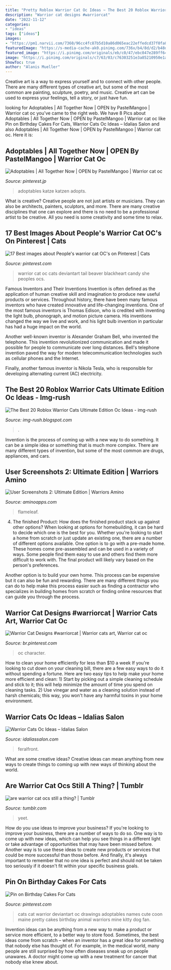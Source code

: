 ```yaml
---
title: "Pretty Roblox Warrior Cat Oc Ideas ~ The Best 20 Roblox Warrior Cats Ultimate Edition Oc Ideas"
description: "Warrior cat designs #warriorcat"
date: "2022-11-12"
categories:
- "ideas"
tags: ["ideas"]
images:
- "https://pm1.narvii.com/7360/96cc4fc87b5d10a86d065eac22effedcd37f0fa8r1-615-354v2_hq.jpg"
featuredImage: "https://s-media-cache-ak0.pinimg.com/736x/b4/8d/d2/b48dd2e12278b52bf5bc9fb9a0aa2011.jpg"
featured_image: "https://i.pinimg.com/originals/eb/c0/47/ebc047e289ff64abc140c308876d676d.jpg"
image: "https://i.pinimg.com/originals/c7/63/03/c76303251e3a85210950e1ac14274ee1.jpg"
ShowToc: true
author: "Alanis Mueller"
---
```



Creative art is a way to express yourself and to connect with other people. There are many different types of creative art, but some of the most common are painting, sculpture, poetry, and music. Creative art can be used to express your feelings, tell a story, or just have fun.

	

		
looking for Adoptables | All Together Now | OPEN by PastelMangoo | Warrior cat oc you've came to the right web. We have 8 Pics about Adoptables | All Together Now | OPEN by PastelMangoo | Warrior cat oc like Pin on Birthday Cakes For Cats, Warrior Cats Oc Ideas – Idalias Salon and also Adoptables | All Together Now | OPEN by PastelMangoo | Warrior cat oc. Here it is:
		
    
## Adoptables | All Together Now | OPEN By PastelMangoo | Warrior Cat Oc

<img loading=lazy src="https://i.pinimg.com/736x/9e/35/a2/9e35a2eff2c2c9a9a213dd1dcff019f5.jpg" onerror="this.onerror=null;this.src='https://tse1.mm.bing.net/th?id=OIP.pecykskygBVfm9I0X_gyHQHaG9&amp;pid=15.1';" alt="Adoptables | All Together Now | OPEN by PastelMangoo | Warrior cat oc">

_Source: pinterest.jp_

>adoptables katze katzen adopts. 

	

What is creative?
Creative people are not just artists or musicians. They can also be architects, painters, sculptors, and more. There are many creative disciplines that one can explore and there is no need to be a professional artist to be creative. All you need is some creativity and some time to relax.

    
## 17 Best Images About People&#039;s Warrior Cat OC&#039;s On Pinterest | Cats

<img loading=lazy src="https://s-media-cache-ak0.pinimg.com/736x/b4/8d/d2/b48dd2e12278b52bf5bc9fb9a0aa2011.jpg" onerror="this.onerror=null;this.src='https://tse2.mm.bing.net/th?id=OIP.cCENhPkx9L6zoZwcblmcwwHaE7&amp;pid=15.1';" alt="17 Best images about People&#039;s warrior cat OC&#039;s on Pinterest | Cats">

_Source: pinterest.com_

>warrior cat oc cats deviantart tail beaver blackheart candy she peoples ocs. 

	

Famous Inventors and Their Inventions
Invention is often defined as the application of human creative skill and imagination to produce new useful products or services. Throughout history, there have been many famous inventors who have created innovative and life-changing inventions.
One of the most famous inventors is Thomas Edison, who is credited with inventing the light bulb, phonograph, and motion picture camera. His inventions changed the way we live and work, and his light bulb invention in particular has had a huge impact on the world.

Another well-known inventor is Alexander Graham Bell, who invented the telephone. This invention revolutionized communication and made it possible for people to communicate over long distances. Bell's telephone invention paved the way for modern telecommunication technologies such as cellular phones and the Internet.

Finally, another famous inventor is Nikola Tesla, who is responsible for developing alternating current (AC) electricity.

    
## The Best 20 Roblox Warrior Cats Ultimate Edition Oc Ideas - Img-rush

<img loading=lazy src="https://i0.wp.com/i.redd.it/shr21z1faq471.png" onerror="this.onerror=null;this.src='https://tse1.mm.bing.net/th?id=OIP.BUcbDmPy-ZtGhTyCnIDuMgHaHh&amp;pid=15.1';" alt="The Best 20 Roblox Warrior Cats Ultimate Edition Oc Ideas - img-rush">

_Source: img-rush.blogspot.com_

>. 

	

Invention is the process of coming up with a new way to do something. It can be a simple idea or something that is much more complex. There are many different types of invention, but some of the most common are drugs, appliances, and cars.

    
## User Screenshots 2: Ultimate Edition | Warriors Amino

<img loading=lazy src="https://pm1.narvii.com/7360/96cc4fc87b5d10a86d065eac22effedcd37f0fa8r1-615-354v2_hq.jpg" onerror="this.onerror=null;this.src='https://tse3.mm.bing.net/th?id=OIP.oP0a2Od828CIbLGBL2OFSQHaEQ&amp;pid=15.1';" alt="User Screenshots 2: Ultimate Edition | Warriors Amino">

_Source: aminoapps.com_

>flameleaf. 

	

4. The finished Product: How does the finished product stack up against other options?
When looking at options for homebuilding, it can be hard to decide which one is the best for you. Whether you're looking to start a home from scratch or just update an existing one, there are a number of different options available. 
One option is to go with a pre-made home. These homes come pre-assembled and can be used in a variety of ways. Some people find them easy to use and others find them more difficult to work with. The final product will likely vary based on the person's preferences. 

Another option is to build your own home. This process can be expensive but it can also be fun and rewarding. There are many different things you can do to help make this process easier such as finding a contractor who specializes in building homes from scratch or finding online resources that can guide you through the process.

    
## Warrior Cat Designs #warriorcat | Warrior Cats Art, Warrior Cat Oc

<img loading=lazy src="https://i.pinimg.com/originals/5f/d7/7e/5fd77eb0ccc15290be693dd169dc5cd0.png" onerror="this.onerror=null;this.src='https://tse4.mm.bing.net/th?id=OIP.X9d-sMzBUpC-aT3Radxc0AHaEK&amp;pid=15.1';" alt="Warrior Cat Designs #warriorcat | Warrior cats art, Warrior cat oc">

_Source: br.pinterest.com_

>oc character. 

	

How to clean your home efficiently for less than $10 a week
If you're looking to cut down on your cleaning bill, there are a few easy ways to do it without spending a fortune. Here are two easy tips to help make your home more efficient and clean: 1) Start by picking out a simple cleaning schedule and stick to it; this will help minimize the amount of time you spend on cleaning tasks. 2) Use vinegar and water as a cleaning solution instead of harsh chemicals; this way, you won't have any harmful toxins in your home environment.

    
## Warrior Cats Oc Ideas – Idalias Salon

<img loading=lazy src="https://i.pinimg.com/originals/c7/63/03/c76303251e3a85210950e1ac14274ee1.jpg" onerror="this.onerror=null;this.src='https://tse1.mm.bing.net/th?id=OIP.PeGBPTIAqG5GU926FH6ztQHaEx&amp;pid=15.1';" alt="Warrior Cats Oc Ideas – Idalias Salon">

_Source: idaliassalon.com_

>feralfront. 

	

What are some creative ideas?
Creative ideas can mean anything from new ways to create things to coming up with new ways of thinking about the world.

    
## Are Warrior Cat Ocs Still A Thing? | Tumblr

<img loading=lazy src="https://66.media.tumblr.com/1b1fa87f02ba7f69f1ec353a2bdc75a1/tumblr_ptjewx3BUz1s6lckv_400.png" onerror="this.onerror=null;this.src='https://tse2.mm.bing.net/th?id=OIP.-YpE4-8AeYRfMYvhnqe-oAAAAA&amp;pid=15.1';" alt="are warrior cat ocs still a thing? | Tumblr">

_Source: tumblr.com_

>yeet. 

	

How do you use ideas to improve your business?
If you're looking to improve your business, there are a number of ways to do so. One way is to come up with new ideas, which can help you see things in a different light or take advantage of opportunities that may have been missed before. Another way is to use these ideas to create new products or services that could be more successful than those before. And finally, it's always important to remember that no one idea is perfect and should not be taken too seriously if it doesn't fit within your specific business goals.

    
## Pin On Birthday Cakes For Cats

<img loading=lazy src="https://i.pinimg.com/originals/eb/c0/47/ebc047e289ff64abc140c308876d676d.jpg" onerror="this.onerror=null;this.src='https://tse2.mm.bing.net/th?id=OIP.E5LVE6rrnuebk03hwPXuEwHaI5&amp;pid=15.1';" alt="Pin on Birthday Cakes For Cats">

_Source: pinterest.com_

>cats cat warrior deviantart oc drawings adoptables names cute coon maine pretty cakes birthday animal warriors mine kitty dog fan. 

	

Invention ideas can be anything from a new way to make a product or service more efficient, to a better way to store food. Sometimes, the best ideas come from scratch – when an inventor has a great idea for something that nobody else has thought of. For example, in the medical world, many people are still surprised by how often diseases sneak up on people unawares. A doctor might come up with a new treatment for cancer that nobody else knew about.

